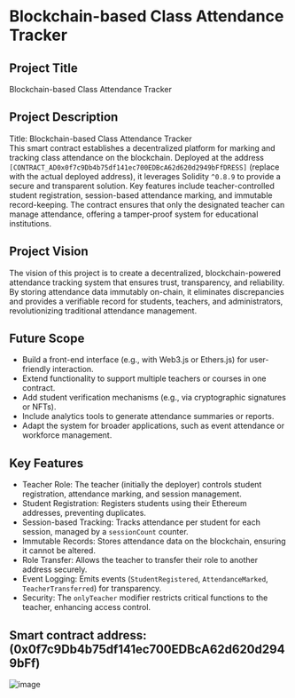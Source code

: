 # Blockchain-based Class Attendance Tracker

## Project Title
Blockchain-based Class Attendance Tracker

## Project Description
Title: Blockchain-based Class Attendance Tracker  
This smart contract establishes a decentralized platform for marking and tracking class attendance on the blockchain. Deployed at the address `[CONTRACT_AD0x0f7c9Db4b75df141ec700EDBcA62d620d2949bFfDRESS]` (replace with the actual deployed address), it leverages Solidity `^0.8.9` to provide a secure and transparent solution. Key features include teacher-controlled student registration, session-based attendance marking, and immutable record-keeping. The contract ensures that only the designated teacher can manage attendance, offering a tamper-proof system for educational institutions.

## Project Vision
The vision of this project is to create a decentralized, blockchain-powered attendance tracking system that ensures trust, transparency, and reliability. By storing attendance data immutably on-chain, it eliminates discrepancies and provides a verifiable record for students, teachers, and administrators, revolutionizing traditional attendance management.

## Future Scope
- Build a front-end interface (e.g., with Web3.js or Ethers.js) for user-friendly interaction.
- Extend functionality to support multiple teachers or courses in one contract.
- Add student verification mechanisms (e.g., via cryptographic signatures or NFTs).
- Include analytics tools to generate attendance summaries or reports.
- Adapt the system for broader applications, such as event attendance or workforce management.

## Key Features
- Teacher Role: The teacher (initially the deployer) controls student registration, attendance marking, and session management.
- Student Registration: Registers students using their Ethereum addresses, preventing duplicates.
- Session-based Tracking: Tracks attendance per student for each session, managed by a `sessionCount` counter.
- Immutable Records: Stores attendance data on the blockchain, ensuring it cannot be altered.
- Role Transfer: Allows the teacher to transfer their role to another address securely.
- Event Logging: Emits events (`StudentRegistered`, `AttendanceMarked`, `TeacherTransferred`) for transparency.
- Security: The `onlyTeacher` modifier restricts critical functions to the teacher, enhancing access control.
## Smart contract address:(0x0f7c9Db4b75df141ec700EDBcA62d620d2949bFf)
![image](https://github.com/user-attachments/assets/affe45de-64f5-4bfb-9a2b-0ca10471bce6)

